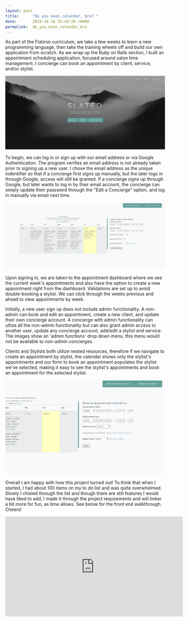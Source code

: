 ```yaml
---
layout: post
title:      "Do you even calendar, bro? "
date:       2019-10-18 23:44:20 +0000
permalink:  do_you_even_calendar_bro
---
```



As part of the Flatiron curriculum, we take a few weeks to learn a new programming language, then take the training wheels off and build our own application from scratch.  As we wrap up the Ruby on Rails section, I built an appointment scheduling application, focused around salon time management.  I concierge can book an appointment by client, service, and/or stylist.

![](https://raw.githubusercontent.com/reneenordholm/slated/master/app/assets/blog/slated_home.png)

To begin, we can log in or sign up with our email address or via Google Authentication.  The program verifies an email address is not already taken prior to signing up a new user.  I chose the email address as the unique indentifier so that if a concierge first signs up manually, but the later logs in through Google, access will still be granted.  If a concierge signs up through Google, but later wants to log in by their email account, the concierge can simply update their password through the "Edit a Concierge" option, and log in manually via email next time.

![](https://raw.githubusercontent.com/reneenordholm/slated/master/app/assets/blog/slated_dashboard.png)

Upon signing in, we are taken to the appointment dashboard where we see the current week's appointments and also have the option to create a new appointment right from the dashboard.  Validations are set up to avoid double-booking a stylist.  We can click through the weeks previous and ahead to view appointments by week.

Initially, a new user sign up does not include admin functionality.  A non-admin can book and edit an appointment, create a new client, and update their own concierge account.  A concierge with admin functionality can utlize all the non-admin functionality but can also grant admin access to another user, update any concierge account, add/edit a stylist and service.  The images show an 'admin functions' drop down menu, this menu would not be available to non-admin concierges.

Clients and Stylists both utilize nested resources, therefore if we navigate to create an appointment by stylist, the calendar shows only the stylist's appointments and our form to book an appointment populates the stylist we've selected, making it easy to see the stylist's appointments and book an appointment for the selected stylist.

![](https://raw.githubusercontent.com/reneenordholm/slated/master/app/assets/blog/slated_booking.png)

Overall I am happy with how this project turned out!  To think that when I started, I had about 100 items on my to do list and was quite overwhelmed.  Slowly I chisled through the list and though there are still features I would have liked to add, I made it through the project requirements and will tinker a bit more for fun, as time allows.  See below for the front end walkthrough.  Cheers!

<iframe width="560" height="315" src="https://www.youtube.com/embed/6kxpRVOcgq4" frameborder="0" allow="accelerometer; autoplay; encrypted-media; gyroscope; picture-in-picture" allowfullscreen></iframe>





